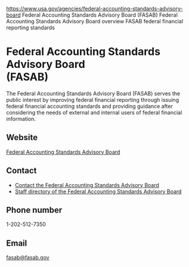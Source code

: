 

https://www.usa.gov/agencies/federal-accounting-standards-advisory-board
Federal Accounting Standards Advisory Board (FASAB)
Federal Accounting Standards Advisory Board overview
FASAB federal financial reporting standards

Federal Accounting Standards Advisory Board  
(FASAB)  
===================================================

The Federal Accounting Standards Advisory Board (FASAB) serves the public interest by improving federal financial reporting through issuing federal financial accounting standards and providing guidance after considering the needs of external and internal users of federal financial information.

Website  
-------

[Federal Accounting Standards Advisory Board](http://www.fasab.gov/)

Contact  
-------

* [Contact the Federal Accounting Standards Advisory Board](https://fasab.gov/about-fasab/contact-information/)
* [Staff directory of the Federal Accounting Standards Advisory Board](https://fasab.gov/about-fasab/our-staff/)

Phone number  
------------

1-202-512-7350

Email  
-----

[fasab@fasab.gov](mailto:fasab@fasab.gov)

